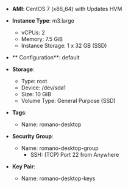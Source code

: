 - **AMI**: CentOS 7 (x86_64) with Updates HVM

- **Instance Type**: m3.large
  - vCPUs: 2
  - Memory: 7.5 GiB
  - Instance Storage: 1 x 32 GB (SSD)
  
- ** Configuration**:
  default
  
- **Storage**:
  - Type: root
  - Device: /dev/sda1
  - Size: 10 GiB
  - Volume Type: General Purpose (SSD)
  
- **Tags**:
  - Name: romano-desktop
  
- **Security Group**:
  - Name: romano-desktop-group
    - SSH: (TCP) Port 22 from Anywhere
    
- **Key Pair**:
  - Name: romano-desktop-keys

